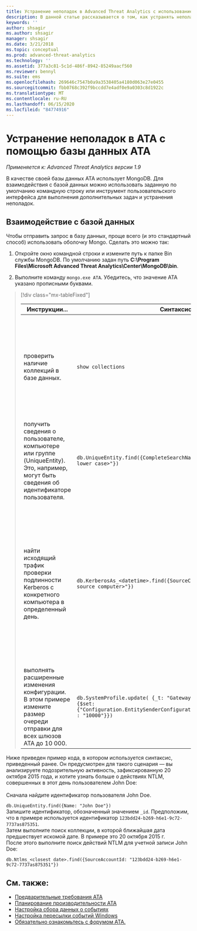 ```yaml
---
title: Устранение неполадок в Advanced Threat Analytics с использованием базы данных
description: В данной статье рассказывается о том, как устранять неполадки с помощью базы данных ATA.
keywords: ''
author: shsagir
ms.author: shsagir
manager: shsagir
ms.date: 3/21/2018
ms.topic: conceptual
ms.prod: advanced-threat-analytics
ms.technology: ''
ms.assetid: 377a3c81-5c1d-486f-8942-85249aacf560
ms.reviewer: bennyl
ms.suite: ems
ms.openlocfilehash: 269646c7547b0a9a3538405a4180d063e27e0455
ms.sourcegitcommit: fbb0768c392f9bccdd7e4adf0e9a0303c8d1922c
ms.translationtype: MT
ms.contentlocale: ru-RU
ms.lasthandoff: 06/15/2020
ms.locfileid: "84774916"
---
```

# <a name="troubleshooting-ata-using-the-ata-database"></a>Устранение неполадок в ATA с помощью базы данных ATA

*Применяется к: Advanced Threat Analytics версии 1.9*

В качестве своей базы данных ATA использует MongoDB.
Для взаимодействия с базой данных можно использовать заданную по умолчанию командную строку или инструмент пользовательского интерфейса для выполнения дополнительных задач и устранения неполадок.

## <a name="interacting-with-the-database"></a>Взаимодействие с базой данных
Чтобы отправить запрос в базу данных, проще всего (и это стандартный способ) использовать оболочку Mongo. Сделать это можно так:

1.  Откройте окно командной строки и измените путь к папке Bin службы MongoDB. По умолчанию задан путь **C:\Program Files\Microsoft Advanced Threat Analytics\Center\MongoDB\bin**.

2.  Выполните команду `mongo.exe ATA`. Убедитесь, что значение ATA указано прописными буквами.

> [!div class="mx-tableFixed"]
> 
> |Инструкции...|Синтаксис|Примечания|
> |-------------|----------|---------|
> |проверить наличие коллекций в базе данных.|`show collections`|Полезно использовать в качестве полной проверки, чтобы убедиться, что трафик записывается в базу данных и что АТА получает сведения о событии 4776.|
> |получить сведения о пользователе, компьютере или группе (UniqueEntity). Это, например, могут быть сведения об идентификаторе пользователя.|`db.UniqueEntity.find({CompleteSearchNames: "<name of entity in lower case>"})`||
> |найти исходящий трафик проверки подлинности Kerberos с конкретного компьютера в определенный день.|`db.KerberosAs_<datetime>.find({SourceComputerId: "<Id of the source computer>"})`|Чтобы получить &lt;идентификатор исходного компьютера&gt;, выполните запрос к коллекциям UniqueEntity, как показано в примере.<br /><br />Каждый тип сетевой активности, например проверка подлинности Kerberos, имеет собственную коллекцию для каждой даты в формате UTC.|
> |выполнять расширенные изменения конфигурации. В этом примере измените размер очереди отправки для всех шлюзов ATA до 10 000.|`db.SystemProfile.update( {_t: "GatewaySystemProfile"} ,`<br>`{$set:{"Configuration.EntitySenderConfiguration.EntityBatchBlockMaxSize" : "10000"}})`|`|

Ниже приведен пример кода, в котором используется синтаксис, приведенный ранее. Он предусмотрен для такого сценария — вы анализируете подозрительную активность, зафиксированную 20 октября 2015 года, и хотите узнать больше о действиях NTLM, совершенных в этот день пользователем John Doe:<br /><br />Сначала найдите идентификатор пользователя John Doe.

`db.UniqueEntity.find({Name: "John Doe"})`<br>Запишите идентификатор, обозначенный значением `_id`. Предположим, что в примере используется идентификатор `123bdd24-b269-h6e1-9c72-7737as875351`.<br>Затем выполните поиск коллекции, в которой ближайшая дата предшествует искомой дате. В примере это 20 октября 2015 г.<br>После этого выполните поиск действий NTLM для учетной записи John Doe: 

`db.Ntlms_<closest date>.find({SourceAccountId: "123bdd24-b269-h6e1-9c72-7737as875351"})`

## <a name="see-also"></a>См. также:
- [Предварительные требования ATA](ata-prerequisites.md)
- [Планирование производительности ATA](ata-capacity-planning.md)
- [Настройка сбора данных о событиях](configure-event-collection.md)
- [Настройка пересылки событий Windows](configure-event-collection.md)
- [Обязательно ознакомьтесь с форумом ATA.](https://social.technet.microsoft.com/Forums/security/home?forum=mata)
